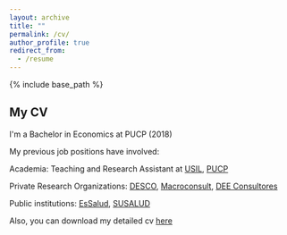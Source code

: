 ```yaml
---
layout: archive
title: ""
permalink: /cv/
author_profile: true
redirect_from:
  - /resume
---
```


{% include base_path %}


My CV
------

I'm a Bachelor in Economics at PUCP (2018) 

My previous job positions have involved:

Academia: Teaching and Research Assistant at [USIL](https://investigacion.usil.edu.pe/), [PUCP](https://departamento.pucp.edu.pe/economia/)

Private Research Organizations: [DESCO](https://www.desco.org.pe/), [Macroconsult](https://grupomacro.pe/macroconsult/), [DEE Consultores](https://deeconsultores.pe/)

Public institutions: [EsSalud](http://www.essalud.gob.pe/ietsi/), [SUSALUD](https://www.gob.pe/susalud) 



Also, you can download my detailed cv [here](https://drive.google.com/file/d/1zqN_dNkhWTJrx26vuswofQFgZbkFs4iG/view?usp=sharing)


